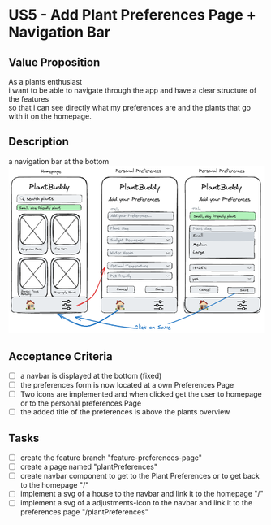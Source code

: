 # US5 - Add Plant Preferences Page + Navigation Bar

## Value Proposition

As a plants enthusiast </br>
i want to be able to navigate through the app and have a clear structure of the features </br>
so that i can see directly what my preferences are and the plants that go with it on the homepage.

## Description

a navigation bar at the bottom </br>
![US5](image.png)

## Acceptance Criteria

- [ ] a navbar is displayed at the bottom (fixed)
- [ ] the preferences form is now located at a own Preferences Page
- [ ] Two icons are implemented and when clicked get the user to homepage or to the personal preferences Page
- [ ] the added title of the preferences is above the plants overview

## Tasks

- [ ] create the feature branch "feature-preferences-page"
- [ ] create a page named "plantPreferences"
- [ ] create navbar component to get to the Plant Preferences or to get back to the homepage "/"
- [ ] implement a svg of a house to the navbar and link it to the homepage "/"
- [ ] implement a svg of a adjustments-icon to the navbar and link it to the preferences page "/plantPreferences"
